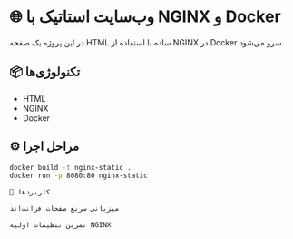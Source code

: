 
# 🌐 وب‌سایت استاتیک با NGINX و Docker

در این پروژه یک صفحه HTML ساده با استفاده از NGINX در Docker سرو می‌شود.

## 📦 تکنولوژی‌ها
- HTML
- NGINX
- Docker

## ⚙️ مراحل اجرا
```bash
docker build -t nginx-static .
docker run -p 8080:80 nginx-static

🎯 کاربردها

میزبانی سریع صفحات فرانت‌اند

تمرین تنظیمات اولیه NGINX

